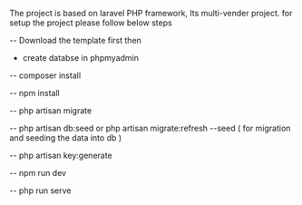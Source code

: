 The project is based on laravel PHP framework, Its multi-vender project.
for setup the project please follow below steps

-- Download the template first then

- create databse in phpmyadmin

-- composer install

-- npm install

-- php artisan migrate

-- php artisan db:seed or php artisan migrate:refresh --seed ( for migration and seeding the data into db )

-- php artisan key:generate

-- npm run dev

-- php run serve
